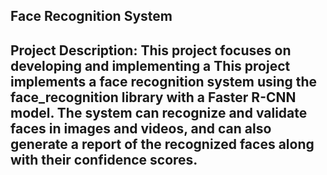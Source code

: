 ## Face Recognition System 
## Project Description: This project focuses on developing and implementing a This project implements a face recognition system using the face_recognition library with a Faster R-CNN model. The system can recognize and validate faces in images and videos, and can also generate a report of the recognized faces along with their confidence scores.
